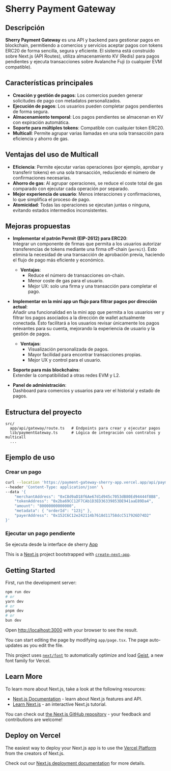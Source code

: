 # Sherry Payment Gateway

## Descripción

**Sherry Payment Gateway** es una API y backend para gestionar pagos en blockchain, permitiendo a comercios y servicios aceptar pagos con tokens ERC20 de forma sencilla, segura y eficiente. El sistema está construido sobre Next.js (API Routes), utiliza almacenamiento KV (Redis) para pagos pendientes y ejecuta transacciones sobre Avalanche Fuji (o cualquier EVM compatible).

## Características principales

- **Creación y gestión de pagos**: Los comercios pueden generar solicitudes de pago con metadatos personalizados.
- **Ejecución de pagos**: Los usuarios pueden completar pagos pendientes de forma segura.
- **Almacenamiento temporal**: Los pagos pendientes se almacenan en KV con expiración automática.
- **Soporte para múltiples tokens**: Compatible con cualquier token ERC20.
- **Multicall**: Permite agrupar varias llamadas en una sola transacción para eficiencia y ahorro de gas.

## Ventajas del uso de Multicall

- **Eficiencia**: Permite ejecutar varias operaciones (por ejemplo, aprobar y transferir tokens) en una sola transacción, reduciendo el número de confirmaciones necesarias.
- **Ahorro de gas**: Al agrupar operaciones, se reduce el coste total de gas comparado con ejecutar cada operación por separado.
- **Mejor experiencia de usuario**: Menos interacciones y confirmaciones, lo que simplifica el proceso de pago.
- **Atomicidad**: Todas las operaciones se ejecutan juntas o ninguna, evitando estados intermedios inconsistentes.

## Mejoras propuestas

- **Implementar el patrón Permit (EIP-2612) para ERC20**:  
  Integrar un componente de firmas que permita a los usuarios autorizar transferencias de tokens mediante una firma off-chain (`permit`). Esto elimina la necesidad de una transacción de aprobación previa, haciendo el flujo de pago más eficiente y económico.
    - **Ventajas**:
        - Reduce el número de transacciones on-chain.
        - Menor coste de gas para el usuario.
        - Mejor UX: solo una firma y una transacción para completar el pago.

- **Implementar en la mini app un flujo para filtrar pagos por dirección actual**:  
  Añadir una funcionalidad en la mini app que permita a los usuarios ver y filtrar los pagos asociados a la dirección de wallet actualmente conectada. Esto facilitará a los usuarios revisar únicamente los pagos relevantes para su cuenta, mejorando la experiencia de usuario y la gestión de pagos.
    - **Ventajas**:
        - Visualización personalizada de pagos.
        - Mayor facilidad para encontrar transacciones propias.
        - Mejor UX y control para el usuario.

- **Soporte para más blockchains**:  
  Extender la compatibilidad a otras redes EVM y L2.

- **Panel de administración**:  
  Dashboard para comercios y usuarios para ver el historial y estado de pagos.

## Estructura del proyecto

```
src/
  app/api/gateway/route.ts   # Endpoints para crear y ejecutar pagos
  lib/paymentGateway.ts      # Lógica de integración con contratos y multicall
  ...
```

## Ejemplo de uso

### Crear un pago

```bash
curl --location 'https://payment-gateway-sherry-app.vercel.app/api/payment' \
--header 'Content-Type: application/json' \
--data '{
    "merchantAddress": "0xC8d9aD18f6Ae67d1d945c7053dB80Ed94444f8B8",
    "tokenAddress": "0x2ba69CC12F7CAb1D3ED36339853DE941aaE89Da4",
    "amount": "80000000000000",
    "metadata": { "orderId": "123j" }, 
    "payerAddress": "0x152C6C12e242114b7618d11758dcC517926D74D2"
}'
```

### Ejecutar un pago pendiente

Se ejecuta desde la interface de sherry
[App](https://app.sherry.social/action?url=https://payment-gateway-sherry-app.vercel.app/api/gateway)




This is a [Next.js](https://nextjs.org) project bootstrapped with [`create-next-app`](https://nextjs.org/docs/app/api-reference/cli/create-next-app).

## Getting Started

First, run the development server:

```bash
npm run dev
# or
yarn dev
# or
pnpm dev
# or
bun dev
```

Open [http://localhost:3000](http://localhost:3000) with your browser to see the result.

You can start editing the page by modifying `app/page.tsx`. The page auto-updates as you edit the file.

This project uses [`next/font`](https://nextjs.org/docs/app/building-your-application/optimizing/fonts) to automatically optimize and load [Geist](https://vercel.com/font), a new font family for Vercel.

## Learn More

To learn more about Next.js, take a look at the following resources:

- [Next.js Documentation](https://nextjs.org/docs) - learn about Next.js features and API.
- [Learn Next.js](https://nextjs.org/learn) - an interactive Next.js tutorial.

You can check out [the Next.js GitHub repository](https://github.com/vercel/next.js) - your feedback and contributions are welcome!

## Deploy on Vercel

The easiest way to deploy your Next.js app is to use the [Vercel Platform](https://vercel.com/new?utm_medium=default-template&filter=next.js&utm_source=create-next-app&utm_campaign=create-next-app-readme) from the creators of Next.js.

Check out our [Next.js deployment documentation](https://nextjs.org/docs/app/building-your-application/deploying) for more details.
